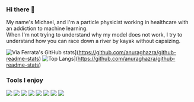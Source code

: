 ### Hi there 👋

<!--
**ViaFerrata/ViaFerrata** is a ✨ _special_ ✨ repository because its `README.md` (this file) appears on your GitHub profile.

Here are some ideas to get you started:

- 🔭 I’m currently working on ...
- 🌱 I’m currently learning ...
- 👯 I’m looking to collaborate on ...
- 🤔 I’m looking for help with ...
- 💬 Ask me about ...
- 📫 How to reach me: ...
- 😄 Pronouns: ...
- ⚡ Fun fact: ...
-->

My name's Michael, and I'm a particle physicist working in healthcare with an addiction to machine learning.  
When I'm not trying to understand why my model does not work, I try to understand how you can race down a river by kayak without capsizing.

![Via Ferrata's GitHub stats](https://github-readme-stats.vercel.app/api?username=viaferrata&theme=tokyonight)](https://github.com/anuraghazra/github-readme-stats) ![Top Langs](https://github-readme-stats.vercel.app/api/top-langs/?username=anuraghazra&layout=compact)](https://github.com/anuraghazra/github-readme-stats)

### Tools I enjoy

![](https://img.shields.io/badge/OS-Linux-informational?style=flat&logo=debian&logoColor=white&color=A81D33)
![](https://img.shields.io/badge/Code-Git-informational?style=flat&logo=Git&logoColor=white&color=F05032)
![](https://img.shields.io/badge/Code-Python-informational?style=flat&logo=python&logoColor=white&color=3776AB)
![](https://img.shields.io/badge/Code-LaTeX-informational?style=flat&logo=LaTeX&logoColor=white&color=008080)
![](https://img.shields.io/badge/Code-Docker-informational?style=flat&logo=docker&logoColor=white&color=2496ED)
![](https://img.shields.io/badge/Code-Spark-informational?style=flat&logo=apache-spark&logoColor=white&color=019733)
![](https://img.shields.io/badge/Code-Gitlab-informational?style=flat&logo=gitlab&logoColor=white&color=7F5AB6)
![](https://img.shields.io/badge/Code-Tensorflow-informational?style=flat&logo=tensorflow&logoColor=white&color=4a8cc2)
